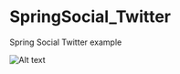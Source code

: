 # SpringSocial_Twitter
Spring Social Twitter example


![Alt text](http://erdincozden.com/wp-content/uploads/2017/01/imageedit_2_4392120443.jpg?raw=true "Title")
